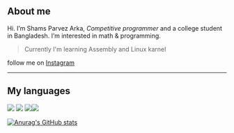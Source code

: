 ## About me
Hi. I’m Shams Parvez Arka, *Competitive programmer* and a college student in Bangladesh. I’m interested in math & programming.
> Currently I'm learning Assembly and Linux karnel

follow me on [Instagram](https://www.instagram.com/shams_parvez_arka)
<hr>

## My languages
<img src="https://img.icons8.com/color/50/000000/c-programming.png"/> <img src="https://img.icons8.com/color/50/000000/c-plus-plus-logo.png"/> <img src="https://img.icons8.com/color/50/000000/python--v1.png"/><img src="https://img.icons8.com/plasticine/57/000000/bash.png"/>

[![Anurag's GitHub stats](https://github-readme-stats.vercel.app/api?username=ShamsParvezArka)](https://github.com/anuraghazra/github-readme-stats)

<!---
ShamsParvezArka/ShamsParvezArka is a ✨ special ✨ repository because its `README.md` (this file) appears on your GitHub profile.
You can click the Preview link to take a look at your changes.
--->
